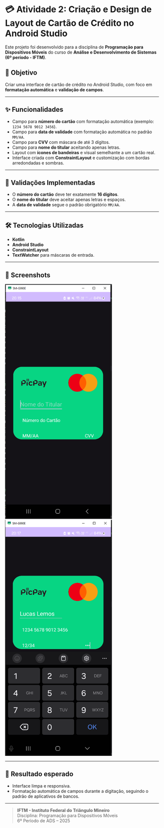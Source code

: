 # 💳 Atividade 2: Criação e Design de Layout de Cartão de Crédito no Android Studio

Este projeto foi desenvolvido para a disciplina de **Programação para Dispositivos Móveis** do curso de **Análise e Desenvolvimento de Sistemas (6º período - IFTM)**.

## 🎯 Objetivo

Criar uma interface de cartão de crédito no Android Studio, com foco em **formatação automática** e **validação de campos**.

---

## ✨ Funcionalidades

- Campo para **número do cartão** com formatação automática (exemplo: `1234 5678 9012 3456`).
- Campo para **data de validade** com formatação automática no padrão `MM/AA`.
- Campo para **CVV** com máscara de até 3 dígitos.
- Campo para **nome do titular** aceitando apenas letras.
- Layout com **ícones de bandeiras** e visual semelhante a um cartão real.
- Interface criada com **ConstraintLayout** e customização com bordas arredondadas e sombras.

---

## 🧩 Validações Implementadas

- O **número do cartão** deve ter exatamente **16 dígitos**.
- O **nome do titular** deve aceitar apenas letras e espaços.
- A **data de validade** segue o padrão obrigatório `MM/AA`.

---

## 🛠️ Tecnologias Utilizadas

- **Kotlin**
- **Android Studio**
- **ConstraintLayout**
- **TextWatcher** para máscaras de entrada.

---

## 📸 Screenshots

<img src="screenshots/print2.PNG" width="350"> <img src="screenshots/print1.PNG" width="350">

---

## 🚀 Resultado esperado

- Interface limpa e responsiva.
- Formatação automática de campos durante a digitação, seguindo o padrão de aplicativos de bancos.

---

> **IFTM - Instituto Federal do Triângulo Mineiro**  
> Disciplina: Programação para Dispositivos Móveis  
> 6º Período de ADS – 2025
